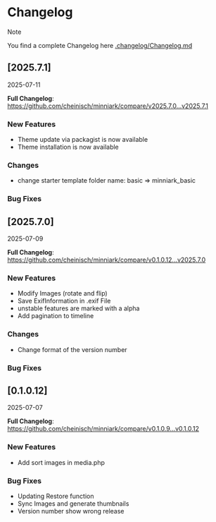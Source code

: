# Changelog

> [!NOTE]
> You find a complete Changelog here [.changelog/Changelog.md](https://github.com/cheinisch/minniark/blob/main/.changelog/Changelog.md)

## [2025.7.1]
2025-07-11

**Full Changelog**: https://github.com/cheinisch/minniark/compare/v2025.7.0...v2025.7.1

### New Features
- Theme update via packagist is now available
- Theme installation is now available

### Changes
- change starter template folder name: basic => minniark_basic

### Bug Fixes

## [2025.7.0]
2025-07-09

**Full Changelog**: https://github.com/cheinisch/minniark/compare/v0.1.0.12...v2025.7.0

### New Features
- Modify Images (rotate and flip)
- Save ExifInformation in .exif File
- unstable features are marked with a alpha
- Add pagination to timeline

### Changes
- Change format of the version number

### Bug Fixes


## [0.1.0.12]
2025-07-07

**Full Changelog**: https://github.com/cheinisch/minniark/compare/v0.1.0.9...v0.1.0.12

### New Features
- Add sort images in media.php

### Bug Fixes
- Updating Restore function
- Sync Images and generate thumbnails
- Version number show wrong release

